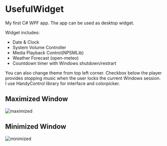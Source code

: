 <!DOCTYPE html>
<html lang="en">
  <head>
    <meta charset="UTF-8">
    <meta name="viewport" content="width=device-width, initial-scale=1.0"> 
    
  </head>

  <body>
    <h1>UsefulWidget</h1>
    <p>My first C# WPF app. The app can be used as desktop widget.</p>
    <p>Widget includes:</p>
    <ul> 
      <li>Date & Clock</li>
      <li>System Volume Controller</li>
      <li>Media Playback Control(NPSMLib)</li>
      <li> Weather Forecast (open-meteo)</li>
      <li>Countdown timer with Windows shutdown/restrart</li>
    </ul>
    <p> You can also change theme from top left corner. Checkbox below the player provides stopping music when the user locks the current Windows session. I use HandyControl library for interface and colorpicker.</p>
   <div>
     <h2>Maximized Window</h2>
     <picture>
      <img src="https://github.com/user-attachments/assets/3eaccf4d-9a6b-406d-a887-2cfca5d6d63a" alt="maximized" style="width:auto;">
    </picture> 
   </div> 
    <div> 
       <h2>Minimized Window</h2>
      <picture>
        <img src="https://github.com/user-attachments/assets/5c465a56-55aa-47ae-88e9-d3a6e136d9da" alt="minimized" style="width:auto;">
      </picture>
   </div>
  </body>
</html>
